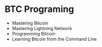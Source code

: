# BTC Programing
- Mastering Bitcoin
- Mastering Lightning Network
- Programming Bitcoin
- Learning Bitcoin from the Command Line
